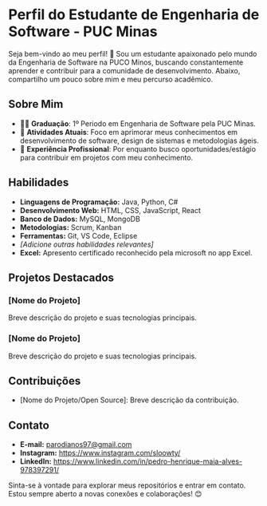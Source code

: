 # Perfil do Estudante de Engenharia de Software - PUC Minas

Seja bem-vindo ao meu perfil! 👋 Sou um estudante apaixonado pelo mundo da Engenharia de Software na PUCO Minos, buscando constantemente aprender e contribuir para a comunidade de desenvolvimento. Abaixo, compartilho um pouco sobre mim e meu percurso acadêmico.

## Sobre Mim

- 👨‍🎓 **Graduação**: 1º Periodo em Engenharia de Software pela PUC Minas.
- 🌱 **Atividades Atuais**: Foco em aprimorar meus conhecimentos em desenvolvimento de software, design de sistemas e metodologias ágeis.
- 💼 **Experiência Profissional**: Por enquanto busco oportunidades/estágio para contribuir em projetos com meu conhecimento.

## Habilidades

- **Linguagens de Programação:** Java, Python, C#
- **Desenvolvimento Web:** HTML, CSS, JavaScript, React
- **Banco de Dados:** MySQL, MongoDB
- **Metodologias:** Scrum, Kanban
- **Ferramentas:** Git, VS Code, Eclipse
- *[Adicione outras habilidades relevantes]*
- **Excel:** Apresento certificado reconhecido pela microsoft no app Excel.

## Projetos Destacados

### [Nome do Projeto]

Breve descrição do projeto e suas tecnologias principais.

### [Nome do Projeto]

Breve descrição do projeto e suas tecnologias principais.

## Contribuições

- [Nome do Projeto/Open Source]: Breve descrição da contribuição.

## Contato

- **E-mail:** parodianos97@gmail.com
- **Instagram:** https://www.instagram.com/sloowty/ 
- **LinkedIn:** https://www.linkedin.com/in/pedro-henrique-maia-alves-978397291/

Sinta-se à vontade para explorar meus repositórios e entrar em contato. Estou sempre aberto a novas conexões e colaborações! 😊
